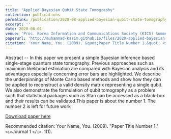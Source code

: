 ```yaml
---
title: "Applied Bayesian Qubit State Tomography"
collection: publications
permalink: /publication/2020-08-applied-bayesian-qubit-state-tomography
excerpt: ''
date: 2020-08-01
venue: 'Proc. Korea Information and Communications Society (KICS) Summer Conference'
paperurl: 'http://muhammad-kazim.github.io/files/2020-applied-bayesian-qubit-state-tomography.pdf'
citation: 'Your Name, You. (2009). &quot;Paper Title Number 1.&quot; <i>Journal 1</i>. 1(1).'
---
```

Abstract -- In this paper we present a simple Bayesian inference based single-stage quantum state tomography. Previous approaches such as maximum likelihood estimation are compared with Bayesian analysis and its advantages especially concerning error bars are highlighted. We describe the underpinnings of Monte Carlo based methods and show how they can be applied to reconstruct a valid density matrix representing a single qubit. We also demonstrate the formulation of qubit tomography as a problem such that statistical packages such as Stan can be accessed as a black-box and their results can be validated.This paper is about the number 1. The number 2 is left for future work

[Download paper here](http://muhammad-kazim.github.io/files/2020-applied-bayesian-qubit-state-tomography.pdf)

Recommended citation: Your Name, You. (2009). "Paper Title Number 1." `<i>`Journal 1 `</i>`. 1(1).
